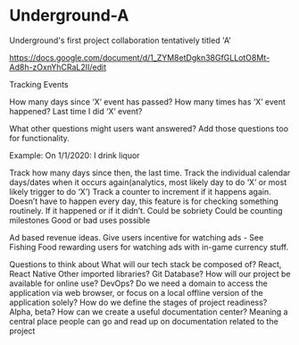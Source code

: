 # Underground-A
Underground's first project collaboration tentatively titled 'A'

https://docs.google.com/document/d/1_ZYM8etDgkn38GfGLLotO8Mt-Ad8h-zOxnYhCRaL2II/edit







Tracking Events

How many days since ‘X’ event has passed?
How many times has ‘X’ event happened?
Last time I did ‘X’ event?

What other questions might users want answered? Add those questions too for functionality.

Example: On 1/1/2020: I drink liquor

Track how many days since then, the last time.
Track the individual calendar days/dates when it occurs again(analytics, most likely day to do ‘X’ or most likely trigger to do ‘X’)
Track a counter to increment if it happens again. Doesn’t have to happen every day, this feature is for checking something routinely. If it happened or if it didn’t.
Could be sobriety
Could be counting milestones
Good or bad uses possible

Ad based revenue ideas. Give users incentive for watching ads - See Fishing Food rewarding users for watching ads with in-game currency stuff.

Questions to think about
What will our tech stack be composed of?
React, React Native
Other imported libraries?
Git
Database?
How will our project be available for online use?
DevOps? 
Do we need a domain to access the application via web browser, or focus on a local offline version of the application solely?
How do we define the stages of project readiness? Alpha, beta?
How can we create a useful documentation center? Meaning a central place people can go and read up on documentation related to the project

